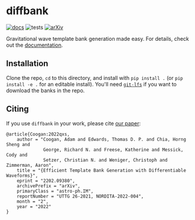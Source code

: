 # diffbank

[![docs](https://readthedocs.org/projects/diffbank/badge/?version=latest)](http://diffbank.readthedocs.io/?badge=latest)
 ![tests](https://github.com/adam-coogan/diffbank/actions/workflows/python-app.yml/badge.svg)
[![arXiv](https://img.shields.io/badge/arXiv-2202.09380-b31b1b.svg)](https://arxiv.org/abs/2202.09380)


Gravitational wave template bank generation made easy. For details, check out the
[documentation](https://diffbank.readthedocs.io/en/latest/).

## Installation

Clone the repo, `cd` to this directory, and install with `pip install .` (or
`pip install -e .` for an editable install). You'll need [`git-lfs`](https://git-lfs.github.com/)
if you want to download the banks in the repo.

## Citing

If you use `diffbank` in your work, please cite [our paper](https://arxiv.org/pdf/2202.09380):

```text
@article{Coogan:2022qxs,
    author = "Coogan, Adam and Edwards, Thomas D. P. and Chia, Horng Sheng and
              George, Richard N. and Freese, Katherine and Messick, Cody and
              Setzer, Christian N. and Weniger, Christoph and Zimmerman, Aaron",
    title = "{Efficient Template Bank Generation with Differentiable Waveforms}",
    eprint = "2202.09380",
    archivePrefix = "arXiv",
    primaryClass = "astro-ph.IM",
    reportNumber = "UTTG 26-2021, NORDITA-2022-004",
    month = "2",
    year = "2022"
}
```
